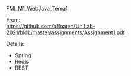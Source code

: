 FMI_M1_WebJava_Tema1

From:  
https://github.com/afloarea/UniLab-2021/blob/master/assignments/Assignment1.pdf

Details:  
 * Spring
 * Redis
 * REST
